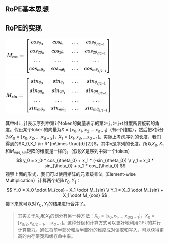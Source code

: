 ## RoPE基本思想









## RoPE的实现

<img src="./img/RoPE-cos.jpg" style="zoom: 33%;" />

<img src="./img/RoPE-sin.jpg" style="zoom: 33%;" />

其中`M[i,j]`表示序列中第`i`个token的向量表示的第`2*j,2*j+1`维度所要旋转的角度。假设某个token的向量为$X=[x_0,x_1,x_2.....x_{d-1}]$（有`d`个维度），然后把$X$拆分为$X_0=[x_0,x_2,....x_{d-2}]$，$X_1=[x_1,x_3,...x_{d-1}]$。实际上考虑序列的长度，我们得到的$X_0,X_1 \in R^{m\times \frac{d}{2}}$，其中`m`是序列的长度。所以$X_0,X_1$和$M_{cos,sin}$矩阵的维度是一样的。（假设$X$是序列中第一个token）
$$
y_0 = x_0 * cos_{\theta_0} + x_1 * (-sin_{\theta_0}) \\
y_1 = x_0 * sin_{\theta_0} + x_1 * cos_{\theta_0}
$$
观察上面的形式，我们可以使用矩阵的元素级乘法（Element-wise Multiplication）计算两个矩阵$Y_0,Y_1$：
$$
Y_0 = X_0 \odot M_{cos} - X_1 \odot M_{sin} \\
Y_1 = X_0 \odot M_{sin} + X_1 \odot M_{cos}
$$
接下来就可以对$Y_0,Y_1$的结果进行合并了。

>其实关于$X_0$和$X_1$的划分有另一种方法：$X_0=[x_0,x_1,....x_{d/2-1}]$，$X_0=[x_{d/2},x_{d/2+1},....x_{d-1}]$。这种分组和计算方式可以更好地利用GPU的并行计算能力。通过将前半部分和后半部分的维度成对读取和写入，可以获得更高的内存带宽和缓存命中率。



